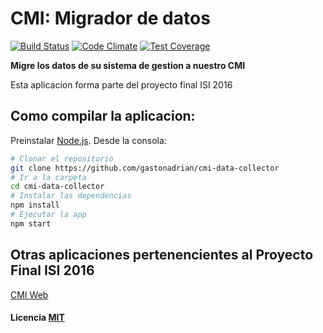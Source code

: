# CMI: Migrador de datos 
[![Build Status](https://travis-ci.org/gastonadrian/cmi-data-collector.svg?branch=master)](https://travis-ci.org/gastonadrian/cmi-data-collector) [![Code Climate](https://codeclimate.com/github/gastonadrian/cmi-data-collector/badges/gpa.svg)](https://codeclimate.com/github/gastonadrian/cmi-data-collector) [![Test Coverage](https://codeclimate.com/github/gastonadrian/cmi-data-collector/badges/coverage.svg)](https://codeclimate.com/github/gastonadrian/cmi-data-collector/coverage)

**Migre los datos de su sistema de gestion a nuestro CMI**

Esta aplicacion forma parte del proyecto final ISI 2016

## Como compilar la aplicacion:

Preinstalar [Node.js](https://nodejs.org/en/download/). Desde la consola:

```bash
# Clonar el repositorio
git clone https://github.com/gastonadrian/cmi-data-collector
# Ir a la carpeta
cd cmi-data-collector
# Instalar las dependencias
npm install
# Ejecutar la app
npm start
```

## Otras aplicaciones pertenencientes al Proyecto Final ISI 2016

[CMI Web](https://github.com/gastonadrian/cmi-web)

#### Licencia [MIT](LICENSE)
